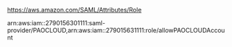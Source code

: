 https://aws.amazon.com/SAML/Attributes/Role

arn:aws:iam::2790156301111:saml-provider/PAOCLOUD,arn:aws:iam::279015631111:role/allowPAOCLOUDAccount
